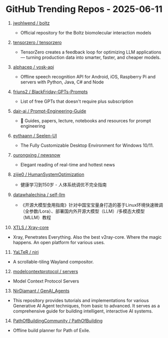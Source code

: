 # GitHub Trending Repos - 2025-06-11

1. [jwohlwend /    boltz](https://github.com/jwohlwend/boltz)
   - Official repository for the Boltz biomolecular interaction models

2. [tensorzero /    tensorzero](https://github.com/tensorzero/tensorzero)
   - TensorZero creates a feedback loop for optimizing LLM applications — turning production data into smarter, faster, and cheaper models.

3. [alphacep /    vosk-api](https://github.com/alphacep/vosk-api)
   - Offline speech recognition API for Android, iOS, Raspberry Pi and servers with Python, Java, C# and Node

4. [friuns2 /    BlackFriday-GPTs-Prompts](https://github.com/friuns2/BlackFriday-GPTs-Prompts)
   - List of free GPTs that doesn't require plus subscription

5. [dair-ai /    Prompt-Engineering-Guide](https://github.com/dair-ai/Prompt-Engineering-Guide)
   - 🐙 Guides, papers, lecture, notebooks and resources for prompt engineering

6. [eythaann /    Seelen-UI](https://github.com/eythaann/Seelen-UI)
   - The Fully Customizable Desktop Environment for Windows 10/11.

7. [ourongxing /    newsnow](https://github.com/ourongxing/newsnow)
   - Elegant reading of real-time and hottest news

8. [zijie0 /    HumanSystemOptimization](https://github.com/zijie0/HumanSystemOptimization)
   - 健康学习到150岁 - 人体系统调优不完全指南

9. [datawhalechina /    self-llm](https://github.com/datawhalechina/self-llm)
   - 《开源大模型食用指南》针对中国宝宝量身打造的基于Linux环境快速微调（全参数/Lora）、部署国内外开源大模型（LLM）/多模态大模型（MLLM）教程

10. [XTLS /    Xray-core](https://github.com/XTLS/Xray-core)
   - Xray, Penetrates Everything. Also the best v2ray-core. Where the magic happens. An open platform for various uses.

11. [YaLTeR /    niri](https://github.com/YaLTeR/niri)
   - A scrollable-tiling Wayland compositor.

12. [modelcontextprotocol /    servers](https://github.com/modelcontextprotocol/servers)
   - Model Context Protocol Servers

13. [NirDiamant /    GenAI_Agents](https://github.com/NirDiamant/GenAI_Agents)
   - This repository provides tutorials and implementations for various Generative AI Agent techniques, from basic to advanced. It serves as a comprehensive guide for building intelligent, interactive AI systems.

14. [PathOfBuildingCommunity /    PathOfBuilding](https://github.com/PathOfBuildingCommunity/PathOfBuilding)
   - Offline build planner for Path of Exile.

